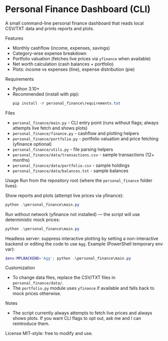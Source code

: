 # Personal Finance Dashboard (CLI)

A small command-line personal finance dashboard that reads local CSV/TXT data and prints reports and plots.

Features
- Monthly cashflow (income, expenses, savings)
- Category-wise expense breakdown
- Portfolio valuation (fetches live prices via `yfinance` when available)
- Net worth calculation (cash balances + portfolio)
- Plots: income vs expenses (line), expense distribution (pie)

Requirements
- Python 3.10+
- Recommended (install with pip):
  ```powershell
  pip install -r personal_finance\requirements.txt
  ```

Files
- `personal_finance/main.py` - CLI entry point (runs without flags; always attempts live fetch and shows plots)
- `personal_finance/finance.py` - cashflow and plotting helpers
- `personal_finance/portfolio.py` - portfolio valuation and price fetching (yfinance optional)
- `personal_finance/utils.py` - file parsing helpers
- `personal_finance/data/transactions.csv` - sample transactions (12+ months)
- `personal_finance/data/portfolio.csv` - sample holdings
- `personal_finance/data/balances.txt` - sample balances

Usage
Run from the repository root (where the `personal_finance` folder lives):

Show reports and plots (attempt live prices via yfinance):
```powershell
python .\personal_finance\main.py
```

Run without network (yfinance not installed) — the script will use deterministic mock prices:
```powershell
python .\personal_finance\main.py
```

Headless server: suppress interactive plotting by setting a non-interactive backend or editing the code to use `Agg`. Example (PowerShell temporary env var):
```powershell
$env:MPLBACKEND='Agg'; python .\personal_finance\main.py
```

Customization
- To change data files, replace the CSV/TXT files in `personal_finance/data/`.
- The `portfolio.py` module uses `yfinance` if available and falls back to mock prices otherwise.

Notes
- The script currently always attempts to fetch live prices and always shows plots. If you want CLI flags to opt out, ask me and I can reintroduce them.

License
MIT-style: free to modify and use.
